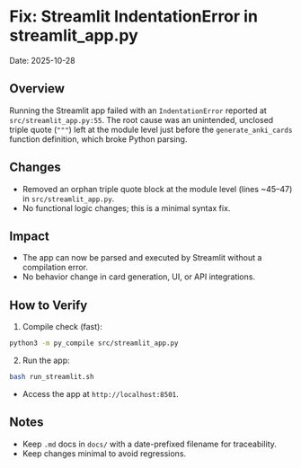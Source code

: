 # Fix: Streamlit IndentationError in streamlit_app.py

Date: 2025-10-28

## Overview

Running the Streamlit app failed with an `IndentationError` reported at `src/streamlit_app.py:55`.
The root cause was an unintended, unclosed triple quote (`"""`) left at the module level just before the `generate_anki_cards` function definition, which broke Python parsing.

## Changes

- Removed an orphan triple quote block at the module level (lines ~45–47) in `src/streamlit_app.py`.
- No functional logic changes; this is a minimal syntax fix.

## Impact

- The app can now be parsed and executed by Streamlit without a compilation error.
- No behavior change in card generation, UI, or API integrations.

## How to Verify

1. Compile check (fast):
```bash
python3 -m py_compile src/streamlit_app.py
```
2. Run the app:
```bash
bash run_streamlit.sh
```
- Access the app at `http://localhost:8501`.

## Notes

- Keep `.md` docs in `docs/` with a date-prefixed filename for traceability.
- Keep changes minimal to avoid regressions.
